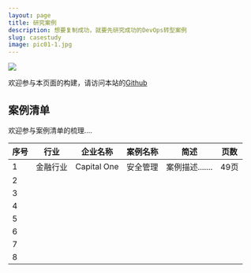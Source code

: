 ```yaml
---
layout: page
title: 研究案例
description: 想要复制成功，就要先研究成功的DevOps转型案例
slug: casestudy
image: pic01-1.jpg
---
```


![](http://p1gygy0ze.bkt.clouddn.com/imgs/page-under-construction.png)

欢迎参与本页面的构建，请访问本站的[Github](https://github.com/DevOps-Handbook/DevOps-Handbook.github.io.git)



## 案例清单

欢迎参与案例清单的梳理....

|  序号 | 行业 | 企业名称 | 案例名称 | 简述 | 页数 |
| --- | --- | --- | --- | --- | --- | 
|  1 | 金融行业 |  Capital One | 安全管理 |  案例描述....... |  49页 |
| 2  |   |    |    |    |    |
| 3  |   |    |    |    |    |
|  4 |   |    |    |    |    |
| 5  |   |    |    |    |    |
| 6  |   |    |    |    |    |
|  7 |   |    |    |    |    |
| 8  |   |    |    |    |    |